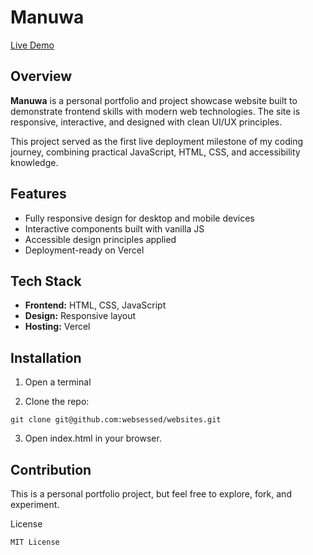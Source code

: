 # Manuwa

[Live Demo](https://manuwa.vercel.app/)

## Overview
**Manuwa** is a personal portfolio and project showcase website built to demonstrate frontend skills with modern web technologies. The site is responsive, interactive, and designed with clean UI/UX principles.

This project served as the first live deployment milestone of my coding journey, combining practical JavaScript, HTML, CSS, and accessibility knowledge.

## Features
- Fully responsive design for desktop and mobile devices
- Interactive components built with vanilla JS
- Accessible design principles applied
- Deployment-ready on Vercel

## Tech Stack
- **Frontend:** HTML, CSS, JavaScript
- **Design:** Responsive layout
- **Hosting:** Vercel


## Installation
1. Open a terminal
   
2. Clone the repo:
```
git clone git@github.com:websessed/websites.git
```
3. Open index.html in your browser.
   

## Contribution 
This is a personal portfolio project, but feel free to explore, fork, and experiment.


License
```
MIT License 
